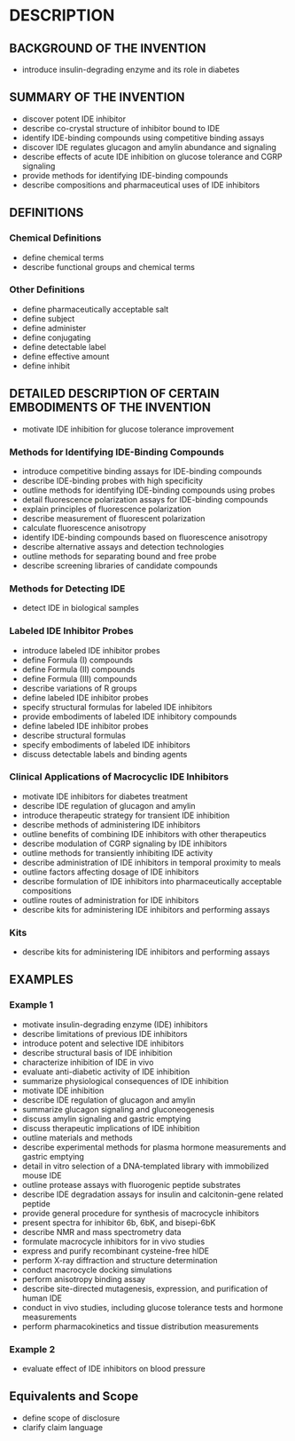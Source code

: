 # DESCRIPTION

## BACKGROUND OF THE INVENTION

- introduce insulin-degrading enzyme and its role in diabetes

## SUMMARY OF THE INVENTION

- discover potent IDE inhibitor
- describe co-crystal structure of inhibitor bound to IDE
- identify IDE-binding compounds using competitive binding assays
- discover IDE regulates glucagon and amylin abundance and signaling
- describe effects of acute IDE inhibition on glucose tolerance and CGRP signaling
- provide methods for identifying IDE-binding compounds
- describe compositions and pharmaceutical uses of IDE inhibitors

## DEFINITIONS

### Chemical Definitions

- define chemical terms
- describe functional groups and chemical terms

### Other Definitions

- define pharmaceutically acceptable salt
- define subject
- define administer
- define conjugating
- define detectable label
- define effective amount
- define inhibit

## DETAILED DESCRIPTION OF CERTAIN EMBODIMENTS OF THE INVENTION

- motivate IDE inhibition for glucose tolerance improvement

### Methods for Identifying IDE-Binding Compounds

- introduce competitive binding assays for IDE-binding compounds
- describe IDE-binding probes with high specificity
- outline methods for identifying IDE-binding compounds using probes
- detail fluorescence polarization assays for IDE-binding compounds
- explain principles of fluorescence polarization
- describe measurement of fluorescent polarization
- calculate fluorescence anisotropy
- identify IDE-binding compounds based on fluorescence anisotropy
- describe alternative assays and detection technologies
- outline methods for separating bound and free probe
- describe screening libraries of candidate compounds

### Methods for Detecting IDE

- detect IDE in biological samples

### Labeled IDE Inhibitor Probes

- introduce labeled IDE inhibitor probes
- define Formula (I) compounds
- define Formula (II) compounds
- define Formula (III) compounds
- describe variations of R groups
- define labeled IDE inhibitor probes
- specify structural formulas for labeled IDE inhibitors
- provide embodiments of labeled IDE inhibitory compounds
- define labeled IDE inhibitor probes
- describe structural formulas
- specify embodiments of labeled IDE inhibitors
- discuss detectable labels and binding agents

### Clinical Applications of Macrocyclic IDE Inhibitors

- motivate IDE inhibitors for diabetes treatment
- describe IDE regulation of glucagon and amylin
- introduce therapeutic strategy for transient IDE inhibition
- describe methods of administering IDE inhibitors
- outline benefits of combining IDE inhibitors with other therapeutics
- describe modulation of CGRP signaling by IDE inhibitors
- outline methods for transiently inhibiting IDE activity
- describe administration of IDE inhibitors in temporal proximity to meals
- outline factors affecting dosage of IDE inhibitors
- describe formulation of IDE inhibitors into pharmaceutically acceptable compositions
- outline routes of administration for IDE inhibitors
- describe kits for administering IDE inhibitors and performing assays

### Kits

- describe kits for administering IDE inhibitors and performing assays

## EXAMPLES

### Example 1

- motivate insulin-degrading enzyme (IDE) inhibitors
- describe limitations of previous IDE inhibitors
- introduce potent and selective IDE inhibitors
- describe structural basis of IDE inhibition
- characterize inhibition of IDE in vivo
- evaluate anti-diabetic activity of IDE inhibition
- summarize physiological consequences of IDE inhibition
- motivate IDE inhibition
- describe IDE regulation of glucagon and amylin
- summarize glucagon signaling and gluconeogenesis
- discuss amylin signaling and gastric emptying
- discuss therapeutic implications of IDE inhibition
- outline materials and methods
- describe experimental methods for plasma hormone measurements and gastric emptying
- detail in vitro selection of a DNA-templated library with immobilized mouse IDE
- outline protease assays with fluorogenic peptide substrates
- describe IDE degradation assays for insulin and calcitonin-gene related peptide
- provide general procedure for synthesis of macrocycle inhibitors
- present spectra for inhibitor 6b, 6bK, and bisepi-6bK
- describe NMR and mass spectrometry data
- formulate macrocycle inhibitors for in vivo studies
- express and purify recombinant cysteine-free hIDE
- perform X-ray diffraction and structure determination
- conduct macrocycle docking simulations
- perform anisotropy binding assay
- describe site-directed mutagenesis, expression, and purification of human IDE
- conduct in vivo studies, including glucose tolerance tests and hormone measurements
- perform pharmacokinetics and tissue distribution measurements

### Example 2

- evaluate effect of IDE inhibitors on blood pressure

## Equivalents and Scope

- define scope of disclosure
- clarify claim language

